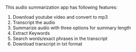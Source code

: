 This audio summarization app has following features:
1. Download youtube video and convert to mp3
2. Transcript the audio
3. Summarize audio with three options for summary length
4. Extract Keywords
5. Search words/exact phrases in the transcript
6. Download transcript in txt format
